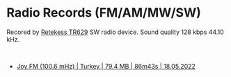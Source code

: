 # Radio Records (FM/AM/MW/SW)

Recored by [Retekess TR629](https://www.amazon.com/Retekess-Portable-Shortwave-Backlight-Recorder/dp/B09N8N36BX) SW radio device. Sound quality 128 kbps 44.10 kHz.

<br>

- [Joy FM (100.6 mHz) | Turkey | 79.4 MB | 86m43s | 18.05.2022](https://drive.google.com/file/d/1RUY1LivsgCagstAtxzX0E_5YuVOhw05-/view?usp=sharing)
